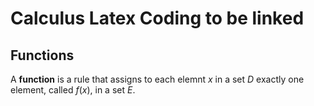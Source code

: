 # Calculus Latex Coding to be linked

## Functions 
A **function** is a rule that assigns to each elemnt *x* in a set *D* exactly one element, called $f(x)$, in a set *E*. 
